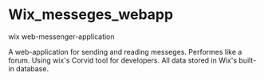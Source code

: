 # Wix_messeges_webapp
wix web-messenger-application

A web-application for sending and reading messeges.
Performes like a forum.
Using wix's Corvid tool for developers.
All data stored in Wix's built-in database.
